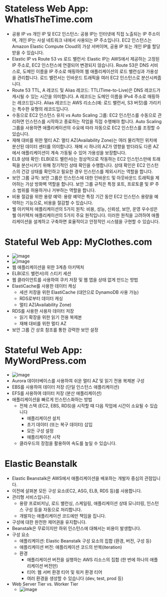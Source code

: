 # Stateless Web App: WhatIsTheTime.com
- 공용 IP vs 개인 IP 및 EC2 인스턴스: 공용 IP는 인터넷에 직접 노출되는 IP 주소이며, 개인 IP는 사설 네트워크 내에서 사용되는 IP 주소입니다. EC2 인스턴스는 Amazon Elastic Compute Cloud의 가상 서버이며, 공용 IP 또는 개인 IP를 할당받을 수 있습니다.
- Elastic IP vs Route 53 vs 로드 밸런서: Elastic IP는 AWS에서 제공하는 고정된 IP 주소로, EC2 인스턴스에 연결되어 변경되지 않습니다. Route 53은 DNS 서비스로, 도메인 이름을 IP 주소로 매핑하여 웹 애플리케이션의 로드 밸런싱과 가용성을 관리합니다. 로드 밸런서는 인바운드 트래픽을 여러 EC2 인스턴스로 분산시켜줍니다.
- Route 53 TTL, A 레코드 및 Alias 레코드: TTL(Time-to-Live)은 DNS 레코드가 캐시될 수 있는 시간을 의미합니다. A 레코드는 도메인 이름을 IPv4 주소로 매핑하는 레코드입니다. Alias 레코드는 AWS 리소스(예: 로드 밸런서, S3 버킷)를 가리키는 특수한 유형의 레코드입니다.
- 수동으로 EC2 인스턴스 유지 vs Auto Scaling 그룹: EC2 인스턴스를 수동으로 관리하면 인스턴스를 시작하고 종료하는 작업을 직접 수행해야 합니다. Auto Scaling 그룹을 사용하면 애플리케이션의 수요에 따라 자동으로 EC2 인스턴스를 조정할 수 있습니다.
- 재해 대비를 위한 멀티 AZ: 멀티 AZ(Availability Zone)는 여러 물리적인 위치에 분산된 데이터 센터를 의미합니다. 재해 시 하나의 AZ가 영향을 받더라도 다른 AZ에서 애플리케이션이 계속 가동될 수 있어 가용성을 보장합니다.
- ELB 상태 확인: ELB(로드 밸런서)는 정상적으로 작동하는 EC2 인스턴스만에 트래픽을 분산시키기 위해 정기적인 상태 확인을 수행합니다. 상태 확인은 EC2 인스턴스의 건강 상태를 확인하고 필요한 경우 인스턴스를 제외시키는 역할을 합니다.
- 보안 그룹 규칙: 보안 그룹은 인스턴스에 대한 인바운드 및 아웃바운드 트래픽을 제어하는 가상 방화벽 역할을 합니다. 보안 그룹 규칙은 특정 포트, 프로토콜 및 IP 주소 범위를 허용하거나 거부하는 역할을 합니다.
- 비용 절감을 위한 용량 예약: 용량 예약은 특정 기간 동안 EC2 인스턴스 용량을 예약하는 기능으로, 비용을 절감할 수 있습니다.
- 웰 아키텍처 애플리케이션의 5가지 원칙: 비용, 성능, 신뢰성, 보안, 운영 우수성은 웰 아키텍처 애플리케이션의 5가지 주요 원칙입니다. 이러한 원칙을 고려하여 애플리케이션을 설계하고 구축하면 효율적이고 안정적인 시스템을 구현할 수 있습니다.


# Stateful Web App: MyClothes.com
- ![image](https://github.com/mjs1995/muse-data-engineer/assets/47103479/1058e1f3-2937-48bf-89d8-b2b1e53f391f)
- ![image](https://github.com/mjs1995/muse-data-engineer/assets/47103479/123b4e1a-f5a3-47fc-937e-3675e833e7a5)
- 웹 애플리케이션을 위한 3계층 아키텍처
- ELB(로드 밸런서)의 스티키 세션
- 웹 클라이언트를 사용하여 쿠키 저장 및 웹 앱을 상태 없게 만드는 방법
- ElastiCache를 사용한 데이터 캐싱
  - 세션 저장을 위한 ElastiCache (대안으로 DynamoDB 사용 가능)
  - RDS로부터 데이터 캐싱
  - 멀티 AZ(Availability Zone)
- RDS를 사용한 사용자 데이터 저장
  - 읽기 확장을 위한 읽기 전용 복제본
  - 재해 대비를 위한 멀티 AZ
- 보안 그룹 간 상호 참조를 통한 강력한 보안 설정

# Stateful Web App: MyWordPress.com
- ![image](https://github.com/mjs1995/muse-data-engineer/assets/47103479/109f4eba-b248-4a80-b497-acef9f06ba80)
- Aurora 데이터베이스를 사용하여 쉬운 멀티 AZ 및 읽기 전용 복제본 구성
- EBS를 사용하여 데이터 저장 (단일 인스턴스 애플리케이션)
- EFS를 사용하여 데이터 저장 (분산 애플리케이션)
- 애플리케이션을 빠르게 인스턴스화하는 방법
  - 전체 스택 (EC2, EBS, RDS)을 시작할 때 다음 작업에 시간이 소요될 수 있습니다
    - 애플리케이션 설치
    - 초기 데이터 (또는 복구 데이터) 삽입
    - 모든 구성 설정
    - 애플리케이션 시작
  - 클라우드의 장점을 활용하여 속도를 높일 수 있습니다.

# Elastic Beanstalk
- Elastic Beanstalk은 AWS에서 애플리케이션을 배포하는 개발자 중심의 관점입니다.
- 이전에 살펴본 모든 구성 요소(EC2, ASG, ELB, RDS 등)를 사용합니다.
- 관리형 서비스입니다.
  - 용량 프로비저닝, 로드 밸런싱, 스케일링, 애플리케이션 상태 모니터링, 인스턴스 구성 등을 자동으로 처리합니다.
  - 개발자는 애플리케이션 코드에만 책임을 집니다.
- 구성에 대한 완전한 제어권을 유지합니다.
- Beanstalk은 무료이지만 하위 인스턴스에 대해서는 비용이 발생합니다.
- 구성 요소
  - 애플리케이션: Elastic Beanstalk 구성 요소의 집합 (환경, 버전, 구성 등)
  - 애플리케이션 버전: 애플리케이션 코드의 반복(iteration)
  - 환경
    - 애플리케이션 버전을 실행하는 AWS 리소스의 집합 (한 번에 하나의 애플리케이션 버전만)
    - 티어: 웹 서버 환경 티어 및 워커 환경 티어
    - 여러 환경을 생성할 수 있습니다 (dev, test, prod 등)
- Web Server Tier vs. Worker Tier
  - ![image](https://github.com/mjs1995/muse-data-engineer/assets/47103479/895ef981-bf8b-42f4-beec-4e18bbbf4631)


